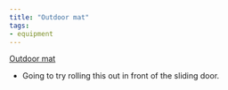 ```yaml
---
title: "Outdoor mat"
tags:
- equipment
---
```

[Outdoor mat](https://www.amazon.com/dp/B002KRR8XS/ref=nosim?tag=ffwf0f-20)
- Going to try rolling this out in front of the sliding door.
